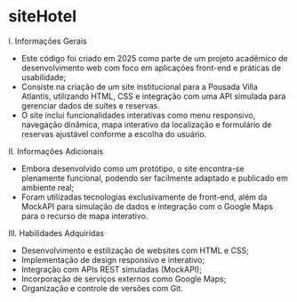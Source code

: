 # siteHotel

I. Informações Gerais

- Este código foi criado em 2025 como parte de um projeto acadêmico de desenvolvimento web com foco em aplicações front-end e práticas de usabilidade;
- Consiste na criação de um site institucional para a Pousada Villa Atlantis, utilizando HTML, CSS e integração com uma API simulada para gerenciar dados de suítes e reservas.
- O site inclui funcionalidades interativas como menu responsivo, navegação dinâmica, mapa interativo da localização e formulário de reservas ajustável conforme a escolha do usuário.

II. Informações Adicionais

- Embora desenvolvido como um protótipo, o site encontra-se plenamente funcional, podendo ser facilmente adaptado e publicado em ambiente real;
- Foram utilizadas tecnologias exclusivamente de front-end, além da MockAPI para simulação de dados e integração com o Google Maps para o recurso de mapa interativo.

III. Habilidades Adquiridas

- Desenvolvimento e estilização de websites com HTML e CSS;
- Implementação de design responsivo e interativo;
- Integração com APIs REST simuladas (MockAPI);
- Incorporação de serviços externos como Google Maps;
- Organização e controle de versões com Git.
